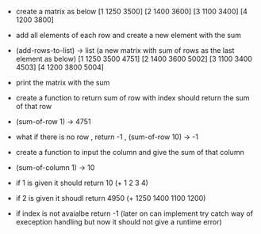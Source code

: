 - create a matrix as below
[1 1250 3500]
[2 1400 3600]
[3 1100 3400]
[4 1200 3800]

- add all elements of each row and create a new element with the sum
- (add-rows-to-list) -> list (a new matrix with sum of rows as the last element as below)
[1 1250 3500 4751]
[2 1400 3600 5002]
[3 1100 3400 4503]
[4 1200 3800 5004]

- print the matrix with the sum

- create a function to return sum of row with index should return the sum of that row 

- (sum-of-row 1) -> 4751
- what if there is no row , return -1 ,  (sum-of-row 10) -> -1

- create a function to input the column and give the sum of that column
- (sum-of-column 1) -> 10
- if 1 is given it should return 10  (+ 1 2 3 4)
- if 2 is given it shoudl return 4950 (+ 1250 1400 1100 1200)

- if index is not avaialbe return -1 (later on can implement try catch way of exeception handling but now it should not give a runtime error)

